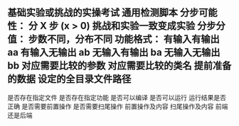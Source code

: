 基础实验或挑战的实操考试 通用检测脚本
 分步可能性： 分 X 步 (x > 0)  挑战和实验一致变成实验
 分步分值： 步数不同，分布不同
 功能格式：
   有输入有输出 aa
   有输入无输出 ab
   无输入有输出 ba
   无输入无输出 bb
 对应需要比较的参数
 对应需要比较的类名
 提前准备的数据
 设定的全目录文件路径
---------------------
是否存在指定文件
是否存在指定功能
是否可以编译
是否可以运行
运行结果是否正确
是否需要前置操作
是否需要扫尾操作
前置操作及内容
扫尾操作及内容
前端还是后端


 
 
